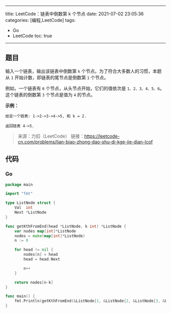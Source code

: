 ----
title: LeetCode：链表中倒数第 k 个节点
date: 2021-07-02 23:05:36
categories: [编程,LeetCode]
tags: 
- Go
- LeetCode
toc: true
----

## 题目

输入一个链表，输出该链表中倒数第 `k` 个节点。为了符合大多数人的习惯，本题从 `1` 开始计数，即链表的尾节点是倒数第 `1` 个节点。

例如，一个链表有 `6` 个节点，从头节点开始，它们的值依次是 `1、2、3、4、5、6`。这个链表的倒数第 `3` 个节点是值为 `4` 的节点。

<!-- more -->

**示例：**

```
给定一个链表: 1->2->3->4->5, 和 k = 2.

返回链表 4->5.
```

> 来源：力扣（LeetCode）
> 链接：https://leetcode-cn.com/problems/lian-biao-zhong-dao-shu-di-kge-jie-dian-lcof

## 代码

### Go

```go
package main

import "fmt"

type ListNode struct {
	Val  int
	Next *ListNode
}

func getKthFromEnd(head *ListNode, k int) *ListNode {
	var nodes map[int]*ListNode
	nodes = make(map[int]*ListNode)
	n := 0

	for head != nil {
		nodes[n] = head
		head = head.Next

		n++
	}

	return nodes[n-k]
}

func main() {
	fmt.Println(getKthFromEnd(&ListNode{1, &ListNode{2, &ListNode{3, &ListNode{4, &ListNode{5, nil}}}}}, 2))
}
```